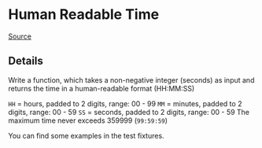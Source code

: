 # Human Readable Time

[Source](https://www.codewars.com/kata/human-readable-time/solutions/java)

## Details

Write a function, which takes a non-negative integer (seconds) as input and returns the time in a human-readable format (HH:MM:SS)

`HH` = hours, padded to 2 digits, range: 00 - 99
`MM` = minutes, padded to 2 digits, range: 00 - 59
`SS` = seconds, padded to 2 digits, range: 00 - 59
The maximum time never exceeds 359999 (`99:59:59`)

You can find some examples in the test fixtures.